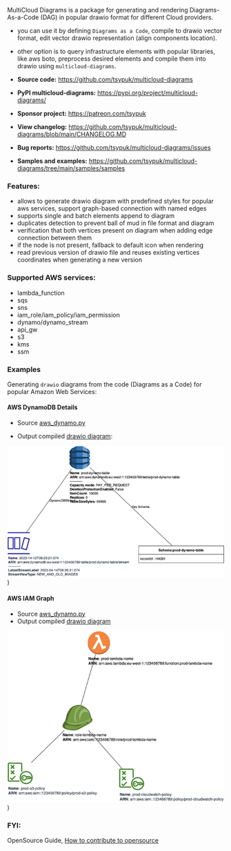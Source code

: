 MultiCloud Diagrams is a package for generating and rendering Diagrams-As-a-Code (DAG) in popular drawio format for different Cloud providers.

- you can use it by defining ``Diagrams as a Code``, compile to drawio vector format, edit vector drawio representation (align components location).
- other option is to query infrastructure elements with popular libraries, like aws boto, preprocess desired elements and compile them into drawio using ``multicloud-diagrams``.


- **Source code:** https://github.com/tsypuk/multicloud-diagrams
- **PyPI multicloud-diagrams:** https://pypi.org/project/multicloud-diagrams/
- **Sponsor project:** https://patreon.com/tsypuk
- **View changelog:** https://github.com/tsypuk/multicloud-diagrams/blob/main/CHANGELOG.MD
- **Bug reports:** https://github.com/tsypuk/multicloud-diagrams/issues
- **Samples and examples:** https://github.com/tsypuk/multicloud-diagrams/tree/main/samples/samples

### Features:
- allows to generate drawio diagram with predefined styles for popular aws services, support graph-based connection with named edges
- supports single and batch elements append to diagram
- duplicates detection to prevent ball of mud in file format and diagram
- verification that both vertices present on diagram when adding edge connection between them 
- if the node is not present, fallback to default icon when rendering
- read previous version of drawio file and reuses existing vertices coordinates when generating a new version

### Supported AWS services:

- lambda_function
- sqs
- sns
- iam_role/iam_policy/iam_permission
- dynamo/dynamo_stream
- api_gw
- s3
- kms
- ssm

### Examples
Generating `drawio` diagrams from the code (Diagrams as a Code) for popular Amazon Web Services:

#### AWS DynamoDB Details

- Source [aws_dynamo.py](samples/samples/aws_dynamo.py)

- Output compiled [drawio diagram](samples/output/output.prod.dynamo.drawio):

![output.prod.dynamo.png](https://github.com/tsypuk/multicloud-diagrams/blob/main/samples/output/png/output.prod.dynamo.png?raw=True))

#### AWS IAM Graph

- Source [aws_dynamo.py](samples/samples/aws_dynamo.py)
- Output compiled [drawio diagram](samples/output/output.prod.iam-roles.drawio)

![output.prod.iam-roles.png](https://github.com/tsypuk/multicloud-diagrams/blob/main/samples/output/png/output.prod.iam-roles.png?raw=True))

### FYI:

OpenSource Guide, [How to contribute to opensource](https://opensource.guide/)
